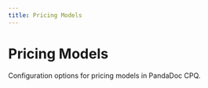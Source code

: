 ```yaml
---
title: Pricing Models
---
```

# Pricing Models

Configuration options for pricing models in PandaDoc CPQ.
